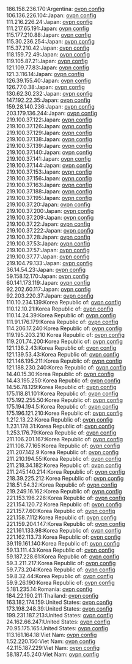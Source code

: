 186.158.236.170:Argentina: [ovpn config](vpn/186_158_236_170.ovpn)  
106.136.226.104:Japan: [ovpn config](vpn/106_136_226_104.ovpn)  
111.216.226.24:Japan: [ovpn config](vpn/111_216_226_24.ovpn)  
111.217.65.191:Japan: [ovpn config](vpn/111_217_65_191.ovpn)  
115.177.210.88:Japan: [ovpn config](vpn/115_177_210_88.ovpn)  
115.30.236.254:Japan: [ovpn config](vpn/115_30_236_254.ovpn)  
115.37.210.42:Japan: [ovpn config](vpn/115_37_210_42.ovpn)  
118.159.72.49:Japan: [ovpn config](vpn/118_159_72_49.ovpn)  
119.105.87.21:Japan: [ovpn config](vpn/119_105_87_21.ovpn)  
121.109.77.83:Japan: [ovpn config](vpn/121_109_77_83.ovpn)  
121.3.116.14:Japan: [ovpn config](vpn/121_3_116_14.ovpn)  
126.39.155.40:Japan: [ovpn config](vpn/126_39_155_40.ovpn)  
126.77.0.38:Japan: [ovpn config](vpn/126_77_0_38.ovpn)  
130.62.30.232:Japan: [ovpn config](vpn/130_62_30_232.ovpn)  
147.192.22.35:Japan: [ovpn config](vpn/147_192_22_35.ovpn)  
159.28.140.236:Japan: [ovpn config](vpn/159_28_140_236.ovpn)  
203.179.136.244:Japan: [ovpn config](vpn/203_179_136_244.ovpn)  
219.100.37.122:Japan: [ovpn config](vpn/219_100_37_122.ovpn)  
219.100.37.126:Japan: [ovpn config](vpn/219_100_37_126.ovpn)  
219.100.37.129:Japan: [ovpn config](vpn/219_100_37_129.ovpn)  
219.100.37.138:Japan: [ovpn config](vpn/219_100_37_138.ovpn)  
219.100.37.139:Japan: [ovpn config](vpn/219_100_37_139.ovpn)  
219.100.37.140:Japan: [ovpn config](vpn/219_100_37_140.ovpn)  
219.100.37.141:Japan: [ovpn config](vpn/219_100_37_141.ovpn)  
219.100.37.144:Japan: [ovpn config](vpn/219_100_37_144.ovpn)  
219.100.37.153:Japan: [ovpn config](vpn/219_100_37_153.ovpn)  
219.100.37.156:Japan: [ovpn config](vpn/219_100_37_156.ovpn)  
219.100.37.163:Japan: [ovpn config](vpn/219_100_37_163.ovpn)  
219.100.37.188:Japan: [ovpn config](vpn/219_100_37_188.ovpn)  
219.100.37.195:Japan: [ovpn config](vpn/219_100_37_195.ovpn)  
219.100.37.20:Japan: [ovpn config](vpn/219_100_37_20.ovpn)  
219.100.37.200:Japan: [ovpn config](vpn/219_100_37_200.ovpn)  
219.100.37.209:Japan: [ovpn config](vpn/219_100_37_209.ovpn)  
219.100.37.22:Japan: [ovpn config](vpn/219_100_37_22.ovpn)  
219.100.37.222:Japan: [ovpn config](vpn/219_100_37_222.ovpn)  
219.100.37.28:Japan: [ovpn config](vpn/219_100_37_28.ovpn)  
219.100.37.53:Japan: [ovpn config](vpn/219_100_37_53.ovpn)  
219.100.37.57:Japan: [ovpn config](vpn/219_100_37_57.ovpn)  
219.100.37.77:Japan: [ovpn config](vpn/219_100_37_77.ovpn)  
219.104.79.133:Japan: [ovpn config](vpn/219_104_79_133.ovpn)  
36.14.54.23:Japan: [ovpn config](vpn/36_14_54_23.ovpn)  
59.158.12.170:Japan: [ovpn config](vpn/59_158_12_170.ovpn)  
60.141.173.119:Japan: [ovpn config](vpn/60_141_173_119.ovpn)  
92.202.60.117:Japan: [ovpn config](vpn/92_202_60_117.ovpn)  
92.203.220.37:Japan: [ovpn config](vpn/92_203_220_37.ovpn)  
110.10.234.139:Korea Republic of: [ovpn config](vpn/110_10_234_139.ovpn)  
110.12.10.21:Korea Republic of: [ovpn config](vpn/110_12_10_21.ovpn)  
110.14.24.39:Korea Republic of: [ovpn config](vpn/110_14_24_39.ovpn)  
111.91.176.179:Korea Republic of: [ovpn config](vpn/111_91_176_179.ovpn)  
114.206.17.240:Korea Republic of: [ovpn config](vpn/114_206_17_240.ovpn)  
119.195.203.210:Korea Republic of: [ovpn config](vpn/119_195_203_210.ovpn)  
119.201.74.200:Korea Republic of: [ovpn config](vpn/119_201_74_200.ovpn)  
121.136.2.43:Korea Republic of: [ovpn config](vpn/121_136_2_43.ovpn)  
121.139.53.43:Korea Republic of: [ovpn config](vpn/121_139_53_43.ovpn)  
121.146.195.211:Korea Republic of: [ovpn config](vpn/121_146_195_211.ovpn)  
121.188.230.240:Korea Republic of: [ovpn config](vpn/121_188_230_240.ovpn)  
14.40.15.30:Korea Republic of: [ovpn config](vpn/14_40_15_30.ovpn)  
14.43.195.250:Korea Republic of: [ovpn config](vpn/14_43_195_250.ovpn)  
14.56.78.129:Korea Republic of: [ovpn config](vpn/14_56_78_129.ovpn)  
175.118.81.101:Korea Republic of: [ovpn config](vpn/175_118_81_101.ovpn)  
175.192.255.50:Korea Republic of: [ovpn config](vpn/175_192_255_50.ovpn)  
175.194.194.5:Korea Republic of: [ovpn config](vpn/175_194_194_5.ovpn)  
175.196.121.210:Korea Republic of: [ovpn config](vpn/175_196_121_210.ovpn)  
1.212.13.22:Korea Republic of: [ovpn config](vpn/1_212_13_22.ovpn)  
1.231.178.31:Korea Republic of: [ovpn config](vpn/1_231_178_31.ovpn)  
1.253.176.79:Korea Republic of: [ovpn config](vpn/1_253_176_79.ovpn)  
211.106.201.167:Korea Republic of: [ovpn config](vpn/211_106_201_167.ovpn)  
211.108.77.165:Korea Republic of: [ovpn config](vpn/211_108_77_165.ovpn)  
211.207.142.9:Korea Republic of: [ovpn config](vpn/211_207_142_9.ovpn)  
211.210.194.55:Korea Republic of: [ovpn config](vpn/211_210_194_55.ovpn)  
211.218.34.182:Korea Republic of: [ovpn config](vpn/211_218_34_182.ovpn)  
211.245.140.214:Korea Republic of: [ovpn config](vpn/211_245_140_214.ovpn)  
218.39.225.212:Korea Republic of: [ovpn config](vpn/218_39_225_212.ovpn)  
218.51.54.32:Korea Republic of: [ovpn config](vpn/218_51_54_32.ovpn)  
219.249.16.162:Korea Republic of: [ovpn config](vpn/219_249_16_162.ovpn)  
221.153.196.226:Korea Republic of: [ovpn config](vpn/221_153_196_226.ovpn)  
221.154.120.72:Korea Republic of: [ovpn config](vpn/221_154_120_72.ovpn)  
221.157.7.60:Korea Republic of: [ovpn config](vpn/221_157_7_60.ovpn)  
221.158.7.112:Korea Republic of: [ovpn config](vpn/221_158_7_112.ovpn)  
221.159.204.147:Korea Republic of: [ovpn config](vpn/221_159_204_147.ovpn)  
221.161.133.98:Korea Republic of: [ovpn config](vpn/221_161_133_98.ovpn)  
221.162.113.73:Korea Republic of: [ovpn config](vpn/221_162_113_73.ovpn)  
39.119.161.140:Korea Republic of: [ovpn config](vpn/39_119_161_140.ovpn)  
59.13.111.43:Korea Republic of: [ovpn config](vpn/59_13_111_43.ovpn)  
59.187.228.61:Korea Republic of: [ovpn config](vpn/59_187_228_61.ovpn)  
59.3.211.217:Korea Republic of: [ovpn config](vpn/59_3_211_217.ovpn)  
59.7.73.204:Korea Republic of: [ovpn config](vpn/59_7_73_204.ovpn)  
59.8.32.44:Korea Republic of: [ovpn config](vpn/59_8_32_44.ovpn)  
59.9.26.190:Korea Republic of: [ovpn config](vpn/59_9_26_190.ovpn)  
5.181.235.14:Romania: [ovpn config](vpn/5_181_235_14.ovpn)  
184.22.190.211:Thailand: [ovpn config](vpn/184_22_190_211.ovpn)  
163.182.174.159:United States: [ovpn config](vpn/163_182_174_159.ovpn)  
173.198.248.39:United States: [ovpn config](vpn/173_198_248_39.ovpn)  
199.231.187.213:United States: [ovpn config](vpn/199_231_187_213.ovpn)  
24.162.66.247:United States: [ovpn config](vpn/24_162_66_247.ovpn)  
70.95.175.165:United States: [ovpn config](vpn/70_95_175_165.ovpn)  
113.161.164.18:Viet Nam: [ovpn config](vpn/113_161_164_18.ovpn)  
1.52.220.150:Viet Nam: [ovpn config](vpn/1_52_220_150.ovpn)  
42.115.187.229:Viet Nam: [ovpn config](vpn/42_115_187_229.ovpn)  
58.187.45.240:Viet Nam: [ovpn config](vpn/58_187_45_240.ovpn)  
